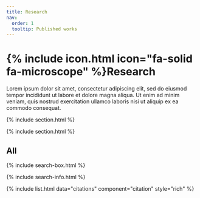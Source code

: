 ```yaml
---
title: Research
nav:
  order: 1
  tooltip: Published works
---
```


# {% include icon.html icon="fa-solid fa-microscope" %}Research

Lorem ipsum dolor sit amet, consectetur adipiscing elit, sed do eiusmod tempor incididunt ut labore et dolore magna aliqua.
Ut enim ad minim veniam, quis nostrud exercitation ullamco laboris nisi ut aliquip ex ea commodo consequat.

{% include section.html %}

[comment]: <> (## Highlighted)
[comment]: <> ({% include citation.html lookup="Open collaborative writing with Manubot" style="rich" %})

{% include section.html %}

## All

{% include search-box.html %}

{% include search-info.html %}

{% include list.html data="citations" component="citation" style="rich" %}
